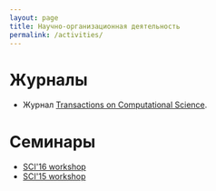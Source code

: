 ```yaml
---
layout: page
title: Научно-организационная деятельность
permalink: /activities/
---
```


# Журналы

- Журнал [Transactions on Computational Science](http://www.springer.com/computer/lncs?SGWID=0-164-6-151275-0).

# Семинары 

- [SCI'16 workshop](/sci-16/)
- [SCI'15 workshop](/scientific-computing-infrastructure-sci-15-workshop/)
